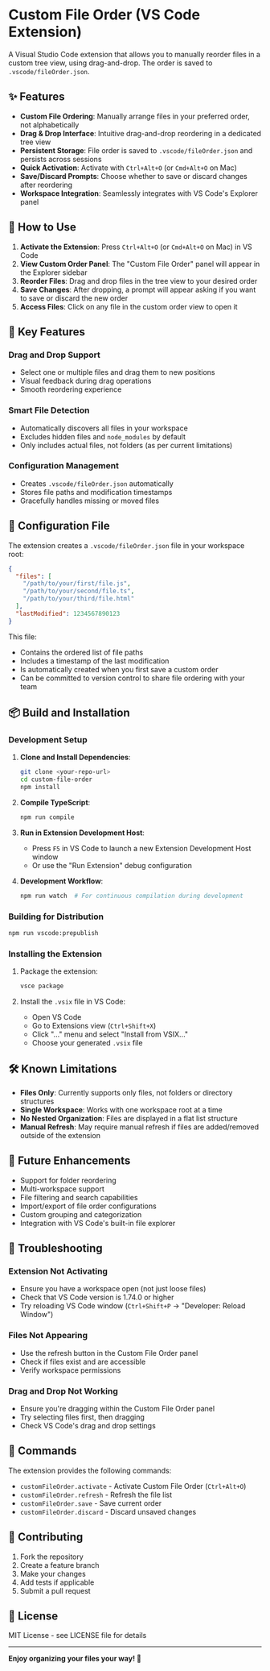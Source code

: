 # Custom File Order (VS Code Extension)

A Visual Studio Code extension that allows you to manually reorder files in a custom tree view, using drag-and-drop. The order is saved to `.vscode/fileOrder.json`.

## ✨ Features

- **Custom File Ordering**: Manually arrange files in your preferred order, not alphabetically
- **Drag & Drop Interface**: Intuitive drag-and-drop reordering in a dedicated tree view
- **Persistent Storage**: File order is saved to `.vscode/fileOrder.json` and persists across sessions
- **Quick Activation**: Activate with `Ctrl+Alt+O` (or `Cmd+Alt+O` on Mac)
- **Save/Discard Prompts**: Choose whether to save or discard changes after reordering
- **Workspace Integration**: Seamlessly integrates with VS Code's Explorer panel

## 🚀 How to Use

1. **Activate the Extension**: Press `Ctrl+Alt+O` (or `Cmd+Alt+O` on Mac) in VS Code
2. **View Custom Order Panel**: The "Custom File Order" panel will appear in the Explorer sidebar
3. **Reorder Files**: Drag and drop files in the tree view to your desired order
4. **Save Changes**: After dropping, a prompt will appear asking if you want to save or discard the new order
5. **Access Files**: Click on any file in the custom order view to open it

## 🎯 Key Features

### Drag and Drop Support
- Select one or multiple files and drag them to new positions
- Visual feedback during drag operations
- Smooth reordering experience

### Smart File Detection
- Automatically discovers all files in your workspace
- Excludes hidden files and `node_modules` by default
- Only includes actual files, not folders (as per current limitations)

### Configuration Management
- Creates `.vscode/fileOrder.json` automatically
- Stores file paths and modification timestamps
- Gracefully handles missing or moved files

## 📁 Configuration File

The extension creates a `.vscode/fileOrder.json` file in your workspace root:

```json
{
  "files": [
    "/path/to/your/first/file.js",
    "/path/to/your/second/file.ts",
    "/path/to/your/third/file.html"
  ],
  "lastModified": 1234567890123
}
```

This file:
- Contains the ordered list of file paths
- Includes a timestamp of the last modification
- Is automatically created when you first save a custom order
- Can be committed to version control to share file ordering with your team

## 📦 Build and Installation

### Development Setup

1. **Clone and Install Dependencies**:
   ```bash
   git clone <your-repo-url>
   cd custom-file-order
   npm install
   ```

2. **Compile TypeScript**:
   ```bash
   npm run compile
   ```

3. **Run in Extension Development Host**:
   - Press `F5` in VS Code to launch a new Extension Development Host window
   - Or use the "Run Extension" debug configuration

4. **Development Workflow**:
   ```bash
   npm run watch  # For continuous compilation during development
   ```

### Building for Distribution

```bash
npm run vscode:prepublish
```

### Installing the Extension

1. Package the extension:
   ```bash
   vsce package
   ```

2. Install the `.vsix` file in VS Code:
   - Open VS Code
   - Go to Extensions view (`Ctrl+Shift+X`)
   - Click "..." menu and select "Install from VSIX..."
   - Choose your generated `.vsix` file

## 🛠️ Known Limitations

- **Files Only**: Currently supports only files, not folders or directory structures
- **Single Workspace**: Works with one workspace root at a time
- **No Nested Organization**: Files are displayed in a flat list structure
- **Manual Refresh**: May require manual refresh if files are added/removed outside of the extension

## 🔮 Future Enhancements

- Support for folder reordering
- Multi-workspace support
- File filtering and search capabilities
- Import/export of file order configurations
- Custom grouping and categorization
- Integration with VS Code's built-in file explorer

## 🐛 Troubleshooting

### Extension Not Activating
- Ensure you have a workspace open (not just loose files)
- Check that VS Code version is 1.74.0 or higher
- Try reloading VS Code window (`Ctrl+Shift+P` → "Developer: Reload Window")

### Files Not Appearing
- Use the refresh button in the Custom File Order panel
- Check if files exist and are accessible
- Verify workspace permissions

### Drag and Drop Not Working
- Ensure you're dragging within the Custom File Order panel
- Try selecting files first, then dragging
- Check VS Code's drag and drop settings

## 📝 Commands

The extension provides the following commands:

- `customFileOrder.activate` - Activate Custom File Order (`Ctrl+Alt+O`)
- `customFileOrder.refresh` - Refresh the file list
- `customFileOrder.save` - Save current order
- `customFileOrder.discard` - Discard unsaved changes

## 🤝 Contributing

1. Fork the repository
2. Create a feature branch
3. Make your changes
4. Add tests if applicable
5. Submit a pull request

## 📌 License

MIT License - see LICENSE file for details

---

**Enjoy organizing your files your way! 🎉**
